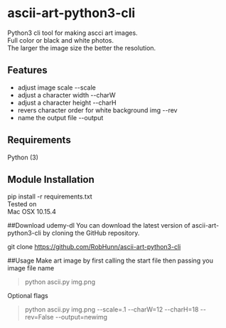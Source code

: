 # ascii-art-python3-cli
Python3 cli tool for making ascci art images. <br>
Full color or black and white photos. <br>
The larger the image size the better the resolution.

## Features
- adjust image scale        --scale
- adjust a character width  --charW
- adjust a character height --charH
- revers character order for white background img   --rev
- name the output file      --output


## Requirements
Python (3)<br>

## Module Installation
pip install -r requirements.txt<br>
Tested on<br>
Mac OSX 10.15.4

##Download udemy-dl
You can download the latest version of ascii-art-python3-cli by cloning the GitHub repository.

git clone https://github.com/RobHunn/ascii-art-python3-cli

##Usage
Make art image by first calling the start file then passing you image file name

>python ascii.py img.png

Optional flags

>python ascii.py img.png --scale=.1 --charW=12 --charH=18 --rev=False --output=newimg
